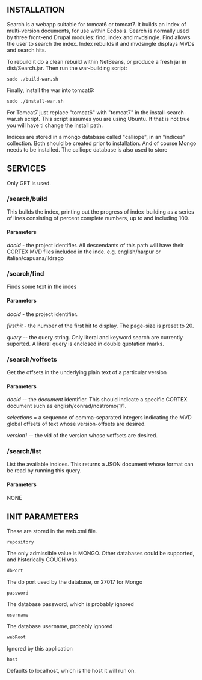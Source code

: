## INSTALLATION

Search is a webapp suitable for tomcat6 or tomcat7. It builds an index of multi-version documents,
for use within Ecdosis. Search is normally used by three front-end Drupal modules: find, index and mvdsingle. Find allows the user to search the index. Index rebuilds it and mvdsingle displays MVDs and search hits.

To rebuild it do a clean rebuild within NetBeans, or produce a fresh 
jar in dist/Search.jar. Then run the war-building script:

    sudo ./build-war.sh

Finally, install the war into tomcat6:

    sudo ./install-war.sh

For Tomcat7 just replace "tomcat6" with "tomcat7" in the install-search-war.sh script. This script assumes you are using Ubuntu. If that is not true you will have ti change the install path.

Indices are stored in a mongo database called "calliope", in an "indices" collection.
Both should be created prior to installation. And of course Mongo needs to be installed. The calliope database is also used to store 

## SERVICES
Only GET is used.

### /search/build
This builds the index, printing out the progress of index-building as a series of lines 
consisting of percent complete numbers, up to and including 100.

#### Parameters
*docid* - the project identifier. All descendants of this path will have their CORTEX MVD files included in the inde. e.g. english/harpur or italian/capuana/ildrago

### /search/find
Finds some text in the indes
    
#### Parameters
*docid* - the project identifier.

*firsthit* - the number of the first hit to display. The page-size is preset to 20.

*query* -- the query string. Only literal and keyword search are currently suported. A literal query is enclosed in double quotation marks.

### /search/voffsets
Get the offsets in the underlying plain text of a particular version
    
#### Parameters
*docid* -- the *document* identifier. This should indicate a specific CORTEX document such as english/conrad/nostromo/1/1.

*selections* = a sequence of comma-separated integers indicating the MVD global offsets of text whose version-offsets are desired.

*version1* -- the vid of the version whose voffsets are desired.

### /search/list
List the available indices. This returns a JSON document whose format can be read by running this query.

#### Parameters
NONE

## INIT PARAMETERS

These are stored in the web.xml file.

    repository 

The only admissible value is MONGO. Other databases could be supported, and 
historically COUCH was.

    dbPort

The db port used by the database, or 27017 for Mongo

    password

The database password, which is probably ignored

    username

The database username, probably ignored
 
    webRoot

Ignored by this application

    host

Defaults to localhost, which is the host it will run on.

